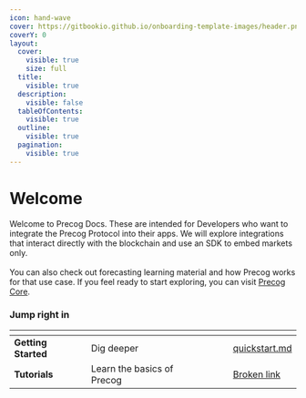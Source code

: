 ```yaml
---
icon: hand-wave
cover: https://gitbookio.github.io/onboarding-template-images/header.png
coverY: 0
layout:
  cover:
    visible: true
    size: full
  title:
    visible: true
  description:
    visible: false
  tableOfContents:
    visible: true
  outline:
    visible: true
  pagination:
    visible: true
---
```


# Welcome

Welcome to Precog Docs. These are intended for Developers who want to integrate the Precog Protocol into their apps. We will explore integrations that interact directly with the blockchain and use an SDK to embed markets only.\
\
You can also check out forecasting learning material and how Precog works for that use case. If you feel ready to start exploring, you can visit [Precog Core](https://www.core.precog.market/).

### Jump right in

<table data-view="cards"><thead><tr><th></th><th></th><th data-hidden data-card-cover data-type="files"></th><th data-hidden></th><th data-hidden data-card-target data-type="content-ref"></th></tr></thead><tbody><tr><td><strong>Getting Started</strong></td><td>Dig deeper</td><td></td><td></td><td><a href="getting-started/quickstart.md">quickstart.md</a></td></tr><tr><td><strong>Tutorials</strong></td><td>Learn the basics of Precog</td><td></td><td></td><td><a href="broken-reference">Broken link</a></td></tr></tbody></table>

